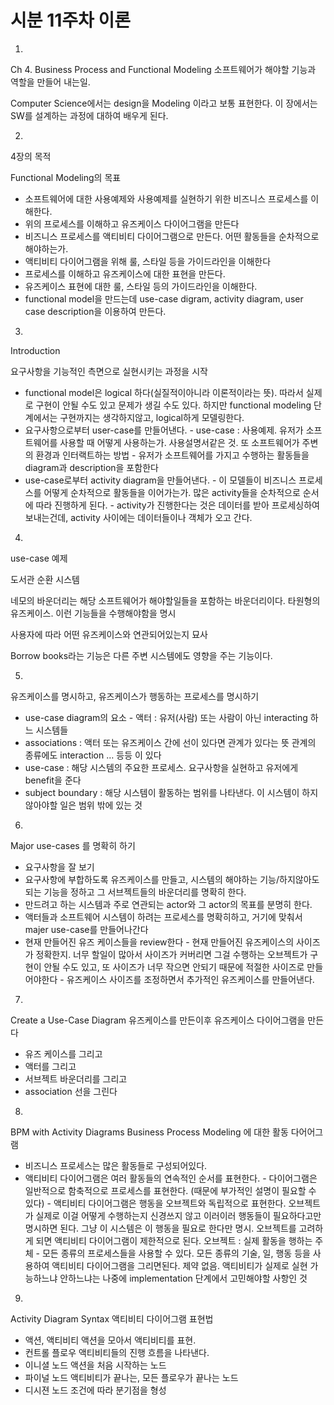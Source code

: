 # 시분 11주차 이론

1)
Ch 4. Business Process and Functional Modeling
소프트웨어가 해야할 기능과 역할을 만들어 내는일.

Computer Science에서는 design을 Modeling 이라고 보통 표현한다.
이 장에서는 SW를 설계하는 과정에 대하여 배우게 된다.

2)
4장의 목적

Functional Modeling의 목표

- 소프트웨어에 대한 사용예제와 사용예제를 실현하기 위한 비즈니스 프로세스를 이해한다.
- 위의 프로세스를 이해하고 유즈케이스 다이어그램을 만든다
- 비즈니스 프로세스를 액티비티 다이어그램으로 만든다. 어떤 활동들을 순차적으로 해야하는가.
- 액티비티 다이어그램을 위해 룰, 스타일 등을 가이드라인을 이해한다
- 프로세스를 이해하고 유즈케이스에 대한 표현을 만든다.
- 유즈케이스 표현에 대한 룰, 스타일 등의 가이드라인을 이해한다.
- functional model을 만드는데 use-case digram, activity diagram, user case description을 이용하여 만든다.

3)
Introduction

요구사항을 기능적인 측면으로 실현시키는 과정을 시작
- functional model은 logical 하다(실질적이아니라 이론적이라는 뜻). 따라서 실제로 구현이 안될 수도 있고 문제가 생길 수도 있다. 하지만 functional modeling 단계에서는 구현까지는 생각하지않고, logical하게 모델링한다.
- 요구사항으로부터 user-case를 만들어낸다. - use-case : 사용예제. 유저가 소프트웨어를 사용할 때 어떻게 사용하는가. 사용설명서같은 것. 또 소프트웨어가 주변의 환경과 인터랙트하는 방법 - 유저가 소프트웨어를 가지고 수행하는 활동들을 diagram과 description을 포함한다
- use-case로부터 activity diagram을 만들어낸다. - 이 모델들이 비즈니스 프로세스를 어떻게 순차적으로 활동들을 이어가는가. 많은 activity들을 순차적으로 순서에 따라 진행하게 된다. - activity가 진행한다는 것은 데이터를 받아 프로세싱하여 보내는건데, activity 사이에는 데이터들이나 객체가 오고 간다.

4)
use-case 예제

도서관 순환 시스템

네모의 바운더리는 해당 소프트웨어가 해야할일들을 포함하는 바운더리이다.
타원형의 유즈케이스. 이런 기능들을 수행해야함을 명시

사용자에 따라 어떤 유즈케이스와 연관되어있는지 묘사

Borrow books라는 기능은 다른 주변 시스템에도 영향을 주는 기능이다.

5)
유즈케이스를 명시하고, 유즈케이스가 행동하는 프로세스를 명시하기

- use-case diagram의 요소 - 액터 : 유저(사람) 또는 사람이 아닌 interacting 하느 시스템들
- associations : 액터 또는 유즈케이스 간에 선이 있다면 관계가 있다는 뜻 관계의 종류에도 interaction … 등등 이 있다
- use-case : 해당 시스템의 주요한 프로세스. 요구사항을 실현하고 유저에게 benefit을 준다
- subject boundary : 해당 시스템이 활동하는 범위를 나타낸다. 이 시스템이 하지 않아야할 일은 범위 밖에 있는 것

6)
Major use-cases 를 명확히 하기

- 요구사항을 잘 보기
- 요구사항에 부합하도록 유즈케이스를 만들고, 시스템의 해야하는 기능/하지않아도 되는 기능을 정하고 그 서브젝트들의 바운더리를 명확히 한다.
- 만드려고 하는 시스템과 주로 연관되는 actor와 그 actor의 목표를 분명히 한다.
- 액터들과 소프트웨어 시스템이 하려는 프로세스를 명확히하고, 거기에 맞춰서 majer use-case를 만들어나간다
- 현재 만들어진 유즈 케이스들을 review한다 - 현재 만들어진 유즈케이스의 사이즈가 정확한지. 너무 할일이 많아서 사이즈가 커버리면 그걸 수행하는 오브젝트가 구현이 안될 수도 있고, 또 사이즈가 너무 작으면 안되기 때문에 적절한 사이즈로 만들어야한다 - 유즈케이스 사이즈를 조정하면서 추가적인 유즈케이스를 만들어낸다.

7)
Create a Use-Case Diagram
유즈케이스를 만든이후 유즈케이스 다이어그램을 만든다

- 유즈 케이스를 그리고
- 액터를 그리고
- 서브젝트 바운더리를 그리고
- association 선을 그린다

8)
BPM with Activity Diagrams
Business Process Modeling 에 대한 활동 다어어그램

- 비즈니스 프로세스는 많은 활동들로 구성되어있다.
- 액티비티 다이어그램은 여러 활동들의 연속적인 순서를 표현한다. - 다이어그램은 일반적으로 함축적으로 프로세스를 표현한다. (때문에 부가적인 설명이 필요할 수 있다) - 액티비티 다이어그램은 행동을 오브젝트와 독립적으로 표현한다. 오브젝트가 실제로 이걸 어떻게 수행하는지 신경쓰지 않고 이러이러 행동들이 필요하다고만 명시하면 된다. 그냥 이 시스템은 이 행동을 필요로 한다만 명시. 오브젝트를 고려하게 되면 액티비티 다이어그램이 제한적으로 된다. 오브젝트 : 실제 활동을 행하는 주체 - 모든 종류의 프로세스들을 사용할 수 있다. 모든 종류의 기술, 일, 행동 등을 사용하여 액티비티 다이어그램을 그리면된다. 제약 없음. 액티비티가 실제로 실현 가능하느냐 안하느냐는 나중에 implementation 단계에서 고민해야할 사항인 것

9)
Activity Diagram Syntax
액티비티 다이어그램 표현법

- 액션, 액티비티 액션을 모아서 액티비티를 표현.
- 컨트롤 플로우 액티비티들의 진행 흐름을 나타낸다.
- 이니셜 노드 액션을 처음 시작하는 노드
- 파이널 노드 액티비티가 끝나는, 모든 플로우가 끝나는 노드
- 디시젼 노드 조건에 따라 분기점을 형성

